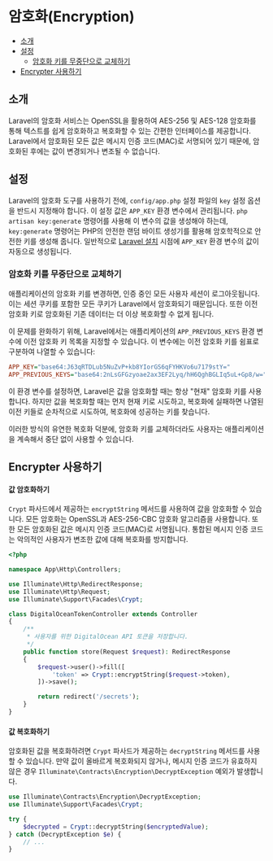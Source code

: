 # 암호화(Encryption)

- [소개](#introduction)
- [설정](#configuration)
    - [암호화 키를 무중단으로 교체하기](#gracefully-rotating-encryption-keys)
- [Encrypter 사용하기](#using-the-encrypter)

<a name="introduction"></a>
## 소개

Laravel의 암호화 서비스는 OpenSSL을 활용하여 AES-256 및 AES-128 암호화를 통해 텍스트를 쉽게 암호화하고 복호화할 수 있는 간편한 인터페이스를 제공합니다. Laravel에서 암호화된 모든 값은 메시지 인증 코드(MAC)로 서명되어 있기 때문에, 암호화된 후에는 값이 변경되거나 변조될 수 없습니다.

<a name="configuration"></a>
## 설정

Laravel의 암호화 도구를 사용하기 전에, `config/app.php` 설정 파일의 `key` 설정 옵션을 반드시 지정해야 합니다. 이 설정 값은 `APP_KEY` 환경 변수에서 관리됩니다. `php artisan key:generate` 명령어를 사용해 이 변수의 값을 생성해야 하는데, `key:generate` 명령어는 PHP의 안전한 랜덤 바이트 생성기를 활용해 암호학적으로 안전한 키를 생성해 줍니다. 일반적으로 [Laravel 설치](/docs/{{version}}/installation) 시점에 `APP_KEY` 환경 변수의 값이 자동으로 생성됩니다.

<a name="gracefully-rotating-encryption-keys"></a>
### 암호화 키를 무중단으로 교체하기

애플리케이션의 암호화 키를 변경하면, 인증 중인 모든 사용자 세션이 로그아웃됩니다. 이는 세션 쿠키를 포함한 모든 쿠키가 Laravel에서 암호화되기 때문입니다. 또한 이전 암호화 키로 암호화된 기존 데이터는 더 이상 복호화할 수 없게 됩니다.

이 문제를 완화하기 위해, Laravel에서는 애플리케이션의 `APP_PREVIOUS_KEYS` 환경 변수에 이전 암호화 키 목록을 지정할 수 있습니다. 이 변수에는 이전 암호화 키를 쉼표로 구분하여 나열할 수 있습니다:

```ini
APP_KEY="base64:J63qRTDLub5NuZvP+kb8YIorGS6qFYHKVo6u7179stY="
APP_PREVIOUS_KEYS="base64:2nLsGFGzyoae2ax3EF2Lyq/hH6QghBGLIq5uL+Gp8/w="
```

이 환경 변수를 설정하면, Laravel은 값을 암호화할 때는 항상 "현재" 암호화 키를 사용합니다. 하지만 값을 복호화할 때는 먼저 현재 키로 시도하고, 복호화에 실패하면 나열된 이전 키들로 순차적으로 시도하여, 복호화에 성공하는 키를 찾습니다.

이러한 방식의 유연한 복호화 덕분에, 암호화 키를 교체하더라도 사용자는 애플리케이션을 계속해서 중단 없이 사용할 수 있습니다.

<a name="using-the-encrypter"></a>
## Encrypter 사용하기

<a name="encrypting-a-value"></a>
#### 값 암호화하기

`Crypt` 파사드에서 제공하는 `encryptString` 메서드를 사용하여 값을 암호화할 수 있습니다. 모든 암호화는 OpenSSL과 AES-256-CBC 암호화 알고리즘을 사용합니다. 또한 모든 암호화된 값은 메시지 인증 코드(MAC)로 서명됩니다. 통합된 메시지 인증 코드는 악의적인 사용자가 변조한 값에 대해 복호화를 방지합니다.

```php
<?php

namespace App\Http\Controllers;

use Illuminate\Http\RedirectResponse;
use Illuminate\Http\Request;
use Illuminate\Support\Facades\Crypt;

class DigitalOceanTokenController extends Controller
{
    /**
     * 사용자를 위한 DigitalOcean API 토큰을 저장합니다.
     */
    public function store(Request $request): RedirectResponse
    {
        $request->user()->fill([
            'token' => Crypt::encryptString($request->token),
        ])->save();

        return redirect('/secrets');
    }
}
```

<a name="decrypting-a-value"></a>
#### 값 복호화하기

암호화된 값을 복호화하려면 `Crypt` 파사드가 제공하는 `decryptString` 메서드를 사용할 수 있습니다. 만약 값이 올바르게 복호화되지 않거나, 메시지 인증 코드가 유효하지 않은 경우 `Illuminate\Contracts\Encryption\DecryptException` 예외가 발생합니다.

```php
use Illuminate\Contracts\Encryption\DecryptException;
use Illuminate\Support\Facades\Crypt;

try {
    $decrypted = Crypt::decryptString($encryptedValue);
} catch (DecryptException $e) {
    // ...
}
```
